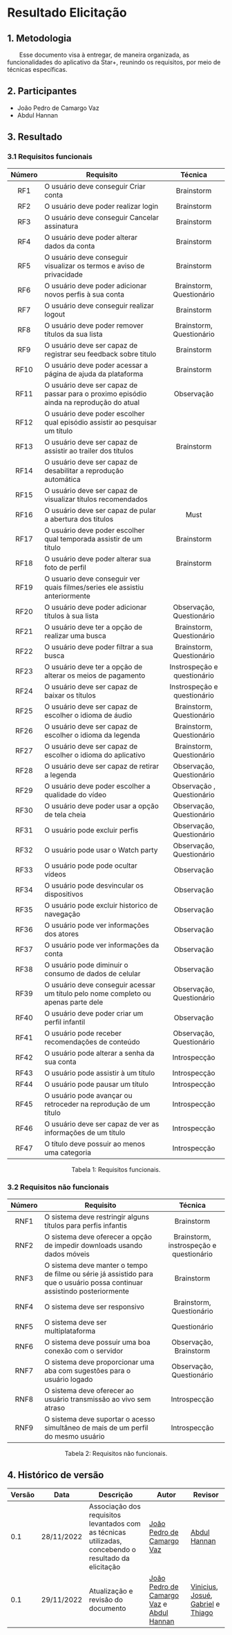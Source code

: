 # Resultado Elicitação

## 1. Metodologia

&emsp;&emsp;Esse documento visa à entregar, de maneira organizada, as funcionalidades do aplicativo da Star+, reunindo os requisitos, por meio de técnicas específicas.

## 2. Participantes

- João Pedro de Camargo Vaz
- Abdul Hannan

## 3. Resultado

### 3.1 Requisitos funcionais

<center>

| Número | Requisito | Técnica        |
| :------: | ---------- | :---------------------------------------------------: |
| RF1 | O usuário deve conseguir Criar conta | Brainstorm  |
| RF2 | O usuário deve poder realizar login | Brainstorm |
| RF3 | O usuário deve conseguir Cancelar assinatura | Brainstorm |
| RF4 | O usuário deve poder alterar dados da conta | Brainstorm |
| RF5 | O usuário deve conseguir visualizar os termos e aviso de privacidade | Brainstorm |
| RF6 | O usuário deve poder adicionar novos perfis à sua conta | Brainstorm, Questionário|
| RF7 | O usuário deve conseguir realizar logout | Brainstorm |
| RF8 | O usuário deve poder remover títulos da sua lista | Brainstorm, Questionário |
| RF9 | O usuário deve ser capaz de registrar seu feedback sobre titulo | Brainstorm |
| RF10 | O usuário deve poder acessar a página de ajuda da plataforma | Brainstorm |
| RF11 | O usuário deve ser capaz de passar para o proximo episódio ainda na reprodução do atual | Observação |
| RF12 | O usuário deve poder escolher qual episódio assistir ao pesquisar um título |
| RF13 | O usuário deve ser capaz de assistir ao trailer dos títulos | Brainstorm |
| RF14 | O usuário deve ser capaz de desabilitar a reprodução automática |
| RF15 | O usuário deve ser capaz de visualizar títulos recomendados |
| RF16 | O usuário deve ser capaz de pular a abertura dos titulos |Must| |
| RF17 | O usuário deve poder escolher qual temporada assistir de um título | Brainstorm |
| RF18 | O usuário deve poder alterar sua foto de perfil | Brainstorm |
| RF19 | O usuario deve conseguir ver quais filmes/series ele assistiu anteriormente |
| RF20 | O usuário deve poder adicionar títulos à sua lista | Observação, Questionário|
| RF21 | O usuário deve ter a opção de realizar uma busca | Brainstorm, Questionário |
| RF22 | O usuário deve poder filtrar a sua busca | Brainstorm, Questionário |
| RF23 | O usuário deve ter a opção de alterar os meios de pagamento | Instrospeção e questionário |
| RF24 | O usuário deve ser capaz de baixar os títulos | Instrospeção e questionário |
| RF25 | O usuário deve ser capaz de escolher o idioma de áudio | Brainstorm, Questionário|
| RF26 | O usuário deve ser capaz de escolher o idioma da legenda | Brainstorm, Questionário |
| RF27 | O usuário deve ser capaz de escolher o idioma do aplicativo | Brainstorm, Questionário |
| RF28 | O usuário deve ser capaz de retirar a legenda | Observação, Questionário |
| RF29 | O usuário deve poder escolher a qualidade do vídeo | Observação , Questionário|
| RF30 | O usuário deve poder usar a opção de tela cheia | Observação, Questionário |
| RF31 | O usuário pode excluir perfis | Observação, Questionário |
| RF32 | O usuário pode usar o Watch party | Observação, Questionário |
| RF33 | O usuário pode pode ocultar vídeos | Observação |
| RF34 | O usuário pode desvincular os dispositivos | Observação |
| RF35 | O usuário pode excluir historico de navegação | Observação |
| RF36 | O usuário pode ver informações dos atores | Observação |
| RF37 | O usuário pode ver informações da conta | Observação |
| RF38 | O usuário pode diminuir o consumo de dados de celular | Observação |
| RF39 | O usuário deve conseguir acessar um título pelo nome completo ou apenas parte dele | Observação, Questionário |
| RF40 | O usuário deve poder criar um perfil infantil | Observação |
| RF41 | O usuário pode receber recomendações de conteúdo | Observação, Questionário |
|RF42| O usuário pode alterar a senha da sua conta | Introspecção <br/>   
|RF43| O usuário pode assistir à um título | Introspecção <br/>  
|RF44| O usuário pode pausar um título | Introspecção <br/>  
|RF45| O usuário pode avançar ou retroceder na reprodução de um título | Introspecção <br/>  
|RF46| O usuário deve ser capaz de ver as informações de um título | Introspecção <br/>   
|RF47| O título deve possuir ao menos uma categoria | Introspecção <br/>   

<figcaption>Tabela 1: Requisitos funcionais.</figcaption>

</center>

### 3.2 Requisitos não funcionais

<center>

| Número | Requisito | Técnica        |
| :------: | ---------- | :---------------------------------------------------: |
| RNF1 | O sistema deve restringir alguns títulos para perfis infantis | Brainstorm |
| RNF2 | O sistema deve oferecer a opção de impedir downloads usando dados móveis | Brainstorm, instrospeção e questionário |
| RNF3 | O sistema deve manter o tempo de filme ou série já assistido para que o usuário possa continuar assistindo posteriormente | Brainstorm |
| RNF4 | O sistema deve ser responsivo | Brainstorm, Questionário |
| RNF5 | O sistema deve ser multiplataforma | Questionário |
| RNF6 | O sistema deve possuir uma boa conexão com o servidor | Observação, Brainstorm |
| RNF7 | O sistema deve proporcionar uma aba com sugestões para o usuário logado | Observação, Questionário |
 |RNF8| O sistema deve oferecer ao usuário transmissão ao vivo sem atraso | Introspecção<br/>  
|RNF9| O sistema deve suportar o acesso simultâneo de mais de um perfil do mesmo usuário | Introspecção<br/>  


<figcaption>Tabela 2: Requisitos não funcionais.</figcaption>

</center>

## 4. Histórico de versão

| Versão | Data       | Descrição                                           | Autor        | Revisor      |
| ------ | ---------- | --------------------------------------------------- | ------------ | ------------ |
| 0.1    | 28/11/2022 | Associação dos requisitos levantados com as técnicas utilizadas, concebendo o resultado da elicitação  | [João Pedro de Camargo Vaz](https://github.com/JoaoPedro0803)  | [Abdul Hannan](https://github.com/hannanhunny01)
| 0.1    | 29/11/2022 | Atualização e revisão do documento | [João Pedro de Camargo Vaz](https://github.com/JoaoPedro0803) e [Abdul Hannan](https://github.com/hannanhunny01) | [Vinicius](https://github.com/viniman27), [Josué](https://github.com/zjosuez), [Gabriel](https://github.com/GabrielRoger07) e [Thiago](https://github.com/thiago-vivan)
